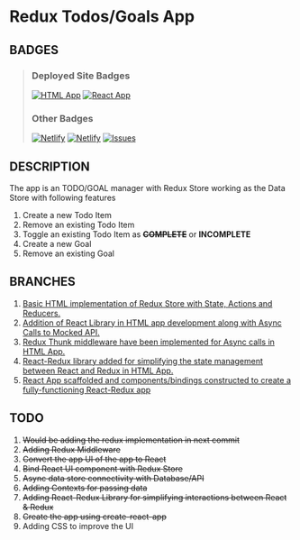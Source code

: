 # Redux Todos/Goals App

## BADGES

> ### Deployed Site Badges
>
> [![HTML App](https://img.shields.io/website?label=html%20app&logo=netlify&logoColor=green&style=for-the-badge&up_color=green&url=https%3A%2F%2Fhtml-todos.delabs.co.in)](https://html-todos.delabs.co.in)
> [![React App](https://img.shields.io/website?label=react%20app&logo=netlify&logoColor=green&style=for-the-badge&up_color=green&url=https%3A%2F%2Freact-todos.delabs.co.in)](https://react-todos.delabs.co.in)
>
> ### Other Badges
>
> [![Netlify](https://img.shields.io/netlify/c63cc15f-21b5-4818-a1d3-3cf60359b6e9?label=HTML%20APP&logo=netlify&logoColor=success&style=for-the-badge)](https://app.netlify.com/sites/html-todo-goal/deploys)
> [![Netlify](https://img.shields.io/netlify/c6f9d156-668e-4e3d-94d3-e6f42b178ee5?label=React%20APP&logo=netlify&logoColor=success&style=for-the-badge)](https://app.netlify.com/sites/react-todo-goal/deploys)
> [![Issues](https://img.shields.io/github/issues/birajpoddar/udacity-goals-todos-app?logo=github&logoColor=yellow&style=for-the-badge)](https://github.com/birajpoddar/udacity-goals-todos-app/issues)

## DESCRIPTION

The app is an TODO/GOAL manager with Redux Store working as the Data Store with following features

1. Create a new Todo Item
2. Remove an existing Todo Item
3. Toggle an existing Todo Item as **~~COMPLETE~~** or **INCOMPLETE**
4. Create a new Goal
5. Remove an existing Goal

## BRANCHES

1. [Basic HTML implementation of Redux Store with State, Actions and Reducers.](https://github.com/birajpoddar/udacity-goals-todos-app/tree/1-html-redux)
2. [Addition of React Library in HTML app development along with Async Calls to Mocked API.](https://github.com/birajpoddar/udacity-goals-todos-app/tree/2-react-redux)
3. [Redux Thunk middleware have been implemented for Async calls in HTML App.](https://github.com/birajpoddar/udacity-goals-todos-app/tree/3-react-redux-thunk)
4. [React-Redux library added for simplifying the state management between React and Redux in HTML App.](https://github.com/birajpoddar/udacity-goals-todos-app/tree/4-react-redux-binding)
5. [React App scaffolded and components/bindings constructed to create a fully-functioning React-Redux app](https://github.com/birajpoddar/udacity-goals-todos-app/tree/5-react-redux-app)

## TODO

1. ~~Would be adding the redux implementation in next commit~~
2. ~~Adding Redux Middleware~~
3. ~~Convert the app UI of the app to React~~
4. ~~Bind React UI component with Redux Store~~
5. ~~Async data store connectivity with Database/API~~
6. ~~Adding Contexts for passing data~~
7. ~~Adding React-Redux Library for simplifying interactions between React & Redux~~
8. ~~Create the app using create-react-app~~
9. Adding CSS to improve the UI
